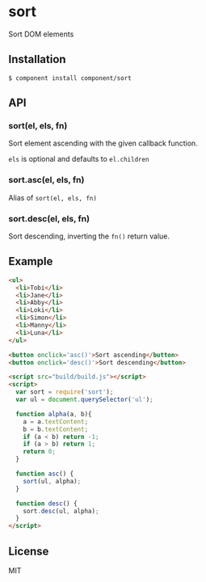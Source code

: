 # sort

  Sort DOM elements

## Installation

    $ component install component/sort

## API

### sort(el, els, fn)

  Sort element ascending with the given callback function.
  
  `els` is optional and defaults to `el.children`

### sort.asc(el, els, fn)

  Alias of `sort(el, els, fn)`

### sort.desc(el, els, fn)

  Sort descending, inverting the `fn()` return value.

## Example

```html
<ul>
  <li>Tobi</li>
  <li>Jane</li>
  <li>Abby</li>
  <li>Loki</li>
  <li>Simon</li>
  <li>Manny</li>
  <li>Luna</li>
</ul>

<button onclick='asc()'>Sort ascending</button>
<button onclick='desc()'>Sort descending</button>

<script src="build/build.js"></script>
<script>
  var sort = require('sort');
  var ul = document.querySelector('ul');

  function alpha(a, b){
    a = a.textContent;
    b = b.textContent;
    if (a < b) return -1;
    if (a > b) return 1;
    return 0;
  }

  function asc() {
    sort(ul, alpha);
  }

  function desc() {
    sort.desc(ul, alpha);
  }
</script>
```

## License

  MIT
